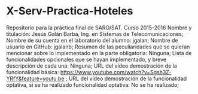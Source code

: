 # X-Serv-Practica-Hoteles
Repositorio para la práctica final de SARO/SAT. Curso 2015-2016 
Nombre y titulación: Jesús Galán Barba, Ing. en Sistemas de Telecomunicaciones; 
Nombre de su cuenta en el laboratorio del alumno: jgalan; 
Nombre de usuario en GitHub: jgalanb; 
Resumen de las peculiaridades que se quieran mencionar sobre lo implementado en la parte obligatoria: Ninguna; 
Lista de funcionalidades opcionales que se hayan implementado, y breve
descripción de cada una: Ninguna; 
URL del vídeo demostración de la funcionalidad básica: https://www.youtube.com/watch?v=Sgsh3Z-YRfY&feature=youtu.be ; 
URL del vídeo demostración de la funcionalidad optativa, si se ha realizado funcionalidad optativa: No se ha realizado; 
